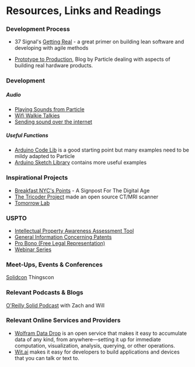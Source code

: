 # Resources, Links and Readings


### Development Process

- 37 Signal's [Getting Real](https://gettingreal.37signals.com/toc.php#ch11)  - a great primer on building lean software and developing with agile methods

- [Prototype to Production](http://www.proto2prod.com), Blog by Particle dealing with aspects of building real hardware products.


### Development

##### Audio

- [Playing Sounds from Particle](https://community.particle.io/t/playing-sounds-from-spark-core/4005)
- [Wifi Walkie Talkies](https://www.hackster.io/middleca/wi-fi-walkie-talkies-0a38f4)
- [Sending sound over the internet](https://www.hackster.io/middleca/sending-sound-over-the-internet-f097b4)

##### Useful Functions

- [Arduino Code Lib](http://playground.arduino.cc/Main/CodeLib) is a good starting point but many examples need to be mildy adapted to Particle
- [Arduino Sketch Library](http://playground.arduino.cc/Main/FunctionLibrary&arubalp=51fee146-1fa9-4ba8-9a2a-ddbb76bced) contains more useful examples 

### Inspirational Projects

* [Breakfast NYC's Points](http://pointssign.com) - A Signpost For The Digital Age
* [The Tricoder Project](http://www.tricorderproject.org/blog/) made an open source CT/MRI scanner
* [Tomorrow Lab](http://tomorrow-lab.com)

### USPTO

* [Intellectual Property Awareness Assessment Tool](http://www.uspto.gov/inventors/assessment/index.html) 
* [General Information Concerning Patents](http://www.uspto.gov/patents/resources/generalinfoconcerning_patents.jsp)
* [Pro Bono (Free Legal Representation)](http://www.uspto.gov/inventors/proseprobono/)
* [Webinar Series](http://center.ncet2.org/index.php?option=com_content&view=article&id=445&Itemid=87)


### Meet-Ups, Events & Conferences

[Solidcon](http://conferences.oreilly.com/solid/internet-of-things-2015)
Thingscon

### Relevant Podcasts & Blogs

[O'Reilly Solid Podcast](http://radar.oreilly.com/2015/04/the-challenge-of-connecting-anything-to-the-internet.html) with Zach and Will


### Relevant Online Services and Providers

- [Wolfram Data Drop](http://datadrop.wolframcloud.com) is an open service that makes it easy to accumulate data of any kind, from anywhere—setting it up for immediate computation, visualization, analysis, querying, or other operations.
- [Wit.ai](https://wit.ai) makes it easy for developers to build applications and devices that you can talk or text to. 